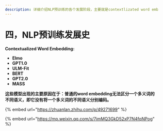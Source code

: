 ```yaml
---
description: 详细介绍NLP预训练的各个发展阶段，主要就是contextlizated word embedding的发展。
---
```


# 四，NLP预训练发展史

**Contextualized Word Embedding:**

* **Elmo**
* **GPT1.0**
* **ULM-Fit**
* **BERT**
* **GPT2.0**
* **MASS**

**这些模型出现的主要原因在于：普通的word embedding无法区分一个多义词的不同语义，即它没有将一个多义词的不同语义分别编码。**

{% embed url="https://zhuanlan.zhihu.com/p/49271699" %}

{% embed url="https://mp.weixin.qq.com/s/7imMQ3GkD52xP7N4fqNPog" %}



